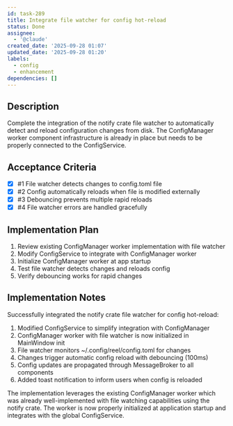 ```yaml
---
id: task-289
title: Integrate file watcher for config hot-reload
status: Done
assignee:
  - '@claude'
created_date: '2025-09-28 01:07'
updated_date: '2025-09-28 01:20'
labels:
  - config
  - enhancement
dependencies: []
---
```


## Description

<!-- SECTION:DESCRIPTION:BEGIN -->
Complete the integration of the notify crate file watcher to automatically detect and reload configuration changes from disk. The ConfigManager worker component infrastructure is already in place but needs to be properly connected to the ConfigService.
<!-- SECTION:DESCRIPTION:END -->

## Acceptance Criteria
<!-- AC:BEGIN -->
- [x] #1 File watcher detects changes to config.toml file
- [x] #2 Config automatically reloads when file is modified externally
- [x] #3 Debouncing prevents multiple rapid reloads
- [x] #4 File watcher errors are handled gracefully
<!-- AC:END -->

## Implementation Plan

<!-- SECTION:PLAN:BEGIN -->
1. Review existing ConfigManager worker implementation with file watcher
2. Modify ConfigService to integrate with ConfigManager worker
3. Initialize ConfigManager worker at app startup
4. Test file watcher detects changes and reloads config
5. Verify debouncing works for rapid changes
<!-- SECTION:PLAN:END -->

## Implementation Notes

<!-- SECTION:NOTES:BEGIN -->
Successfully integrated the notify crate file watcher for config hot-reload:

1. Modified ConfigService to simplify integration with ConfigManager
2. ConfigManager worker with file watcher is now initialized in MainWindow init
3. File watcher monitors ~/.config/reel/config.toml for changes
4. Changes trigger automatic config reload with debouncing (100ms)
5. Config updates are propagated through MessageBroker to all components
6. Added toast notification to inform users when config is reloaded

The implementation leverages the existing ConfigManager worker which was already well-implemented with file watching capabilities using the notify crate. The worker is now properly initialized at application startup and integrates with the global ConfigService.
<!-- SECTION:NOTES:END -->
